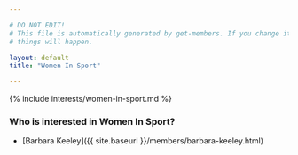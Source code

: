 ```yaml
---

# DO NOT EDIT!
# This file is automatically generated by get-members. If you change it, bad
# things will happen.

layout: default
title: "Women In Sport"

---
```


{% include interests/women-in-sport.md %}

### Who is interested in Women In Sport?


* [Barbara Keeley]({{ site.baseurl }}/members/barbara-keeley.html)
